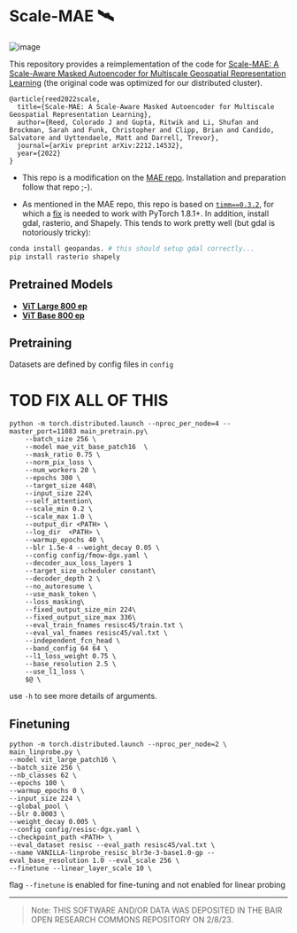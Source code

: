 # Scale-MAE 🛰️

![image](https://user-images.githubusercontent.com/1455579/217665789-b46d6830-445f-4151-b7a4-a2152a81a8d1.png)


This repository provides a reimplementation of the code for [Scale-MAE: A Scale-Aware Masked Autoencoder for Multiscale Geospatial Representation Learning](https://arxiv.org/abs/2212.14532) (the original code was optimized for our distributed cluster).

```
@article{reed2022scale,
  title={Scale-MAE: A Scale-Aware Masked Autoencoder for Multiscale Geospatial Representation Learning},
  author={Reed, Colorado J and Gupta, Ritwik and Li, Shufan and Brockman, Sarah and Funk, Christopher and Clipp, Brian and Candido, Salvatore and Uyttendaele, Matt and Darrell, Trevor},
  journal={arXiv preprint arXiv:2212.14532},
  year={2022}
}
```

* This repo is a modification on the [MAE repo](https://github.com/facebookresearch/mae). Installation and preparation follow that repo ;-).

* As mentioned in the MAE repo, this repo is based on [`timm==0.3.2`](https://github.com/rwightman/pytorch-image-models), for which a [fix](https://github.com/rwightman/pytorch-image-models/issues/420#issuecomment-776459842) is needed to work with PyTorch 1.8.1+. In addition, install gdal, rasterio, and Shapely.  This tends to work pretty well (but gdal is notoriously tricky):

```bash
conda install geopandas. # this should setup gdal correctly...
pip install rasterio shapely
```

## Pretrained Models

* [**ViT Large 800 ep**](https://github.com/bair-climate-initiative/scale-mae/releases/download/base-800/scalemae-vitlarge-800.pth)
* [**ViT Base 800 ep**](https://github.com/bair-climate-initiative/scale-mae/releases/download/base-800/scalemae-vitbase-800.pth)


## Pretraining ##
Datasets are defined by config files in `config` 



# TOD FIX ALL OF THIS

```
python -m torch.distributed.launch --nproc_per_node=4 --master_port=11083 main_pretrain.py\
    --batch_size 256 \
    --model mae_vit_base_patch16  \
    --mask_ratio 0.75 \
    --norm_pix_loss \
    --num_workers 20 \
    --epochs 300 \
    --target_size 448\
    --input_size 224\
    --self_attention\
    --scale_min 0.2 \
    --scale_max 1.0 \
    --output_dir <PATH> \
    --log_dir  <PATH> \
    --warmup_epochs 40 \
    --blr 1.5e-4 --weight_decay 0.05 \
    --config config/fmow-dgx.yaml \
    --decoder_aux_loss_layers 1
    --target_size_scheduler constant\
    --decoder_depth 2 \
    --no_autoresume \
    --use_mask_token \
    --loss_masking\
    --fixed_output_size_min 224\
    --fixed_output_size_max 336\
    --eval_train_fnames resisc45/train.txt \
    --eval_val_fnames resisc45/val.txt \
    --independent_fcn_head \
    --band_config 64 64 \
    --l1_loss_weight 0.75 \
    --base_resolution 2.5 \
    --use_l1_loss \
    $@ \
```

use `-h` to see more details of arguments. 

## Finetuning ##

```
python -m torch.distributed.launch --nproc_per_node=2 \
main_linprobe.py \
--model vit_large_patch16 \
--batch_size 256 \
--nb_classes 62 \
--epochs 100 \
--warmup_epochs 0 \
--input_size 224 \
--global_pool \
--blr 0.0003 \
--weight_decay 0.005 \
--config config/resisc-dgx.yaml \
--checkpoint_path <PATH> \
--eval_dataset resisc --eval_path resisc45/val.txt \
--name VANILLA-linprobe_resisc_blr3e-3-base1.0-gp --eval_base_resolution 1.0 --eval_scale 256 \
--finetune --linear_layer_scale 10 \
```

flag `--finetune` is enabled for fine-tuning and not enabled for linear probing


---

> Note: THIS SOFTWARE AND/OR DATA WAS DEPOSITED IN THE BAIR OPEN RESEARCH COMMONS REPOSITORY ON 2/8/23.
